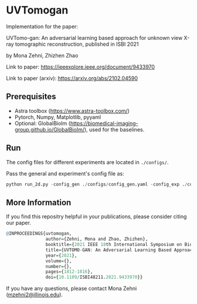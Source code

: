 # UVTomogan

Implementation for the paper: 

UVTomo-gan: An adversarial learning based approach for unknown view X-ray tomographic reconstruction, published in ISBI 2021

by Mona Zehni, Zhizhen Zhao

Link to paper: https://ieeexplore.ieee.org/document/9433970

Link to paper (arxiv): https://arxiv.org/abs/2102.04590

## Prerequisites
- Astra toolbox (https://www.astra-toolbox.com/)
- Pytorch, Numpy, Matplotlib, pyyaml
- Optional: GlobalBioIm (https://biomedical-imaging-group.github.io/GlobalBioIm/), used for the baselines.

## Run
The config files for different experiments are located in ```./configs/```.

Pass the general and experiment's config file as:

```r
python run_2d.py -config_gen ./configs/config_gen.yaml -config_exp ./configs/config_phantom_known_clean.yaml
``` 

## More Information
If you find this repositry helpful in your publications, please consider citing our paper.
```r
@INPROCEEDINGS{uvtomogan,  
               author={Zehni, Mona and Zhao, Zhizhen},  
               booktitle={2021 IEEE 18th International Symposium on Biomedical Imaging (ISBI)},   
               title={UVTOMO-GAN: An Adversarial Learning Based Approach For Unknown View X-Ray Tomographic Reconstruction},   
               year={2021},  
               volume={},  
               number={},  
               pages={1812-1816},  
               doi={10.1109/ISBI48211.2021.9433970}}
```
If you have any questions, please contact Mona Zehni (mzehni2@illinois.edu).
